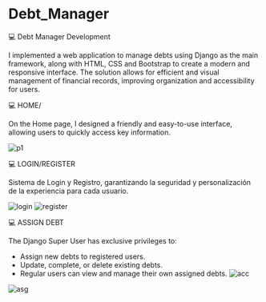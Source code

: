 # Debt_Manager
💻 Debt Manager Development

I implemented a web application to manage debts using Django as the main framework, along with HTML, CSS and Bootstrap to create a modern and responsive interface. The solution allows for efficient and visual management of financial records, improving organization and accessibility for users.

💻 HOME/

On the Home page, I designed a friendly and easy-to-use interface, allowing users to quickly access key information.

![p1](https://github.com/user-attachments/assets/9f482376-e35c-4692-b39e-cce8b7c39803)


💻 LOGIN/REGISTER

Sistema de Login y Registro, garantizando la seguridad y personalización de la experiencia para cada usuario.

![login](https://github.com/user-attachments/assets/f8bd6853-3a44-432a-b576-7b739f7433f6)    ![register](https://github.com/user-attachments/assets/2577db8a-be26-4a92-871c-541bcb9e5004)

💻 ASSIGN DEBT

The Django Super User has exclusive privileges to:
- Assign new debts to registered users.
- Update, complete, or delete existing debts.
- Regular users can view and manage their own assigned debts.
![acc](https://github.com/user-attachments/assets/8e96d600-7315-4aae-8043-d76cbc9eeae6)

![asg](https://github.com/user-attachments/assets/f794ef14-d5e2-4f27-b5a1-68154b76e8be) 

